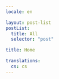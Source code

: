 ```yaml
---
locale: en

layout: post-list
postList:
  title: All
  selector: "post"

title: Home

translations:
  cs: cs
---
```

